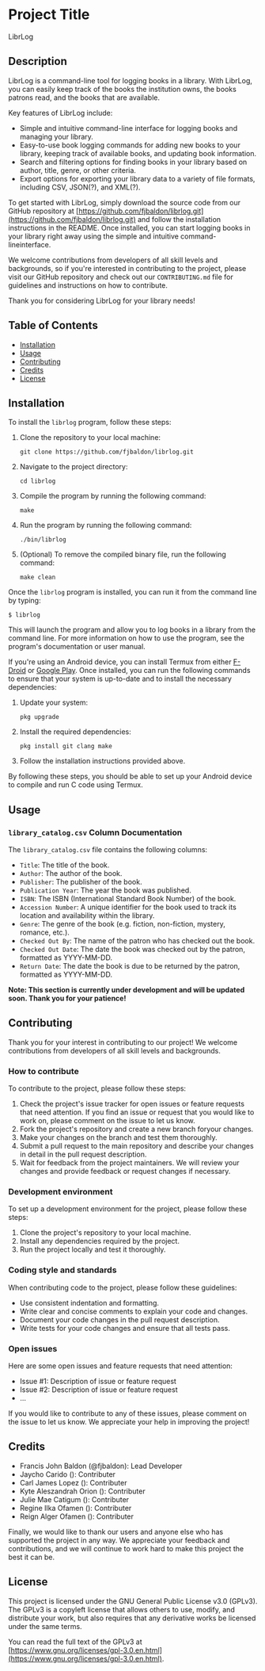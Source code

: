 # Project Title

LibrLog

## Description

LibrLog is a command-line tool for logging books in a library. With LibrLog, you can easily keep track of the books the institution owns, the books patrons read, and the books that are available.

Key features of LibrLog include:

- Simple and intuitive command-line interface for logging books and managing your library.
- Easy-to-use book logging commands for adding new books to your library, keeping track of available books, and updating book information.
- Search and filtering options for finding books in your library based on author, title, genre, or other criteria.
- Export options for exporting your library data to a variety of file formats, including CSV, JSON(?), and XML(?).

To get started with LibrLog, simply download the source code from our GitHub repository at [https://github.com/fjbaldon/librlog.git](https://github.com/fjbaldon/librlog.git) and follow the installation instructions in the README. Once installed, you can start logging books in your library right away using the simple and intuitive command-lineinterface.

We welcome contributions from developers of all skill levels and backgrounds, so if you're interested in contributing to the project, please visit our GitHub repository and check out our `CONTRIBUTING.md` file for guidelines and instructions on how to contribute.

Thank you for considering LibrLog for your library needs!

## Table of Contents

- [Installation](#installation)
- [Usage](#usage)
- [Contributing](#contributing)
- [Credits](#credits)
- [License](#license)

## Installation

To install the `librlog` program, follow these steps:

1. Clone the repository to your local machine:
   ```
   git clone https://github.com/fjbaldon/librlog.git
   ```
2. Navigate to the project directory:
   ```
   cd librlog
   ```
3. Compile the program by running the following command:
   ```
   make
   ```
4. Run the program by running the following command:
   ```
   ./bin/librlog
   ```
5. (Optional) To remove the compiled binary file, run the following command:
   ```
   make clean
   ```
Once the `librlog` program is installed, you can run it from the command line by typing:

```
$ librlog
```

This will launch the program and allow you to log books in a library from the command line. For more information on how to use the program, see the program's documentation or user manual.

If you're using an Android device, you can install Termux from either [F-Droid](https://f-droid.org/en/packages/com.termux/) or [Google Play](https://play.google.com/store/apps/details?id=com.termux&pli=1). Once installed, you can run the following commands to ensure that your system is up-to-date and to install the necessary dependencies:

1. Update your system:
   ```
   pkg upgrade
   ```
2. Install the required dependencies:
   ```
   pkg install git clang make
   ```
3. Follow the installation instructions provided above.
 
By following these steps, you should be able to set up your Android device to compile and run C code using Termux.

## Usage

### `library_catalog.csv` Column Documentation

The `library_catalog.csv` file contains the following columns:

- `Title`: The title of the book.
- `Author`: The author of the book.
- `Publisher`: The publisher of the book.
- `Publication Year`: The year the book was published.
- `ISBN`: The ISBN (International Standard Book Number) of the book.
- `Accession Number`: A unique identifier for the book used to track its location and availability within the library.
- `Genre`: The genre of the book (e.g. fiction, non-fiction, mystery, romance, etc.).
- `Checked Out By`: The name of the patron who has checked out the book.
- `Checked Out Date`: The date the book was checked out by the patron, formatted as YYYY-MM-DD.
- `Return Date`: The date the book is due to be returned by the patron, formatted as YYYY-MM-DD.

**Note: This section is currently under development and will be updated soon. Thank you for your patience!**

## Contributing

Thank you for your interest in contributing to our project! We welcome contributions from developers of all skill levels and backgrounds.

### How to contribute

To contribute to the project, please follow these steps:

1. Check the project's issue tracker for open issues or feature requests that need attention. If you find an issue or request that you would like to work on, please comment on the issue to let us know.
2. Fork the project's repository and create a new branch foryour changes.
3. Make your changes on the branch and test them thoroughly.
4. Submit a pull request to the main repository and describe your changes in detail in the pull request description.
5. Wait for feedback from the project maintainers. We will review your changes and provide feedback or request changes if necessary.

### Development environment

To set up a development environment for the project, please follow these steps:

1. Clone the project's repository to your local machine.
2. Install any dependencies required by the project.
3. Run the project locally and test it thoroughly.

### Coding style and standards

When contributing code to the project, please follow these guidelines:

- Use consistent indentation and formatting.
- Write clear and concise comments to explain your code and changes.
- Document your code changes in the pull request description.
- Write tests for your code changes and ensure that all tests pass.

### Open issues

Here are some open issues and feature requests that need attention:

- Issue #1: Description of issue or feature request
- Issue #2: Description of issue or feature request
- ...

If you would like to contribute to any of these issues, please comment on the issue to let us know. We appreciate your help in improving the project!

## Credits

- Francis John Baldon    (@fjbaldon): Lead Developer
- Jaycho Carido          (): Contributer
- Carl James Lopez       (): Contributer
- Kyte Aleszandrah Orion (): Contributer
- Julie Mae Catigum      (): Contributer
- Regine Ilka Ofamen     (): Contributer
- Reign Alger Ofamen     (): Contributer

Finally, we would like to thank our users and anyone else who has supported the project in any way. We appreciate your feedback and contributions, and we will continue to work hard to make this project the best it can be.

## License

This project is licensed under the GNU General Public License v3.0 (GPLv3). The GPLv3 is a copyleft license that allows others to use, modify, and distribute your work, but also requires that any derivative works be licensed under the same terms.

You can read the full text of the GPLv3 at [https://www.gnu.org/licenses/gpl-3.0.en.html](https://www.gnu.org/licenses/gpl-3.0.en.html).

